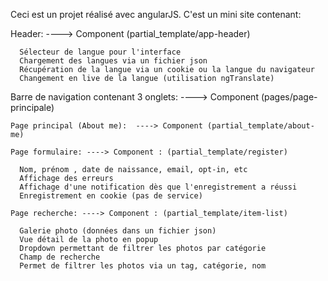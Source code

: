 Ceci est un projet réalisé avec angularJS.
C'est un mini site contenant:

  Header: ----> Component  (partial_template/app-header)

      Sélecteur de langue pour l'interface
      Chargement des langues via un fichier json
      Récupération de la langue via un cookie ou la langue du navigateur
      Changement en live de la langue (utilisation ngTranslate)

  Barre de navigation contenant 3 onglets: ----> Component (pages/page-principale)

    Page principal (About me):  ----> Component (partial_template/about-me)

    Page formulaire: ----> Component : (partial_template/register)

      Nom, prénom , date de naissance, email, opt-in, etc
      Affichage des erreurs
      Affichage d'une notification dès que l'enregistrement a réussi
      Enregistrement en cookie (pas de service)

    Page recherche: ----> Component : (partial_template/item-list)

      Galerie photo (données dans un fichier json)
      Vue détail de la photo en popup
      Dropdown permettant de filtrer les photos par catégorie
      Champ de recherche
      Permet de filtrer les photos via un tag, catégorie, nom